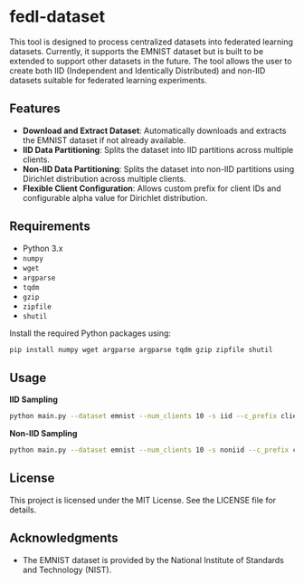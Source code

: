 # fedl-dataset

This tool is designed to process centralized datasets into federated learning datasets. Currently, it supports the EMNIST dataset but is built to be extended to support other datasets in the future. The tool allows the user to create both IID (Independent and Identically Distributed) and non-IID datasets suitable for federated learning experiments.

## Features

- **Download and Extract Dataset**: Automatically downloads and extracts the EMNIST dataset if not already available.
- **IID Data Partitioning**: Splits the dataset into IID partitions across multiple clients.
- **Non-IID Data Partitioning**: Splits the dataset into non-IID partitions using Dirichlet distribution across multiple clients.
- **Flexible Client Configuration**: Allows custom prefix for client IDs and configurable alpha value for Dirichlet distribution.
## Requirements

- Python 3.x
- `numpy`
- `wget`
- `argparse`
- `tqdm`
- `gzip`
- `zipfile`
- `shutil`

Install the required Python packages using:

```sh
pip install numpy wget argparse argparse tqdm gzip zipfile shutil
```

## Usage

**IID Sampling**

```sh
python main.py --dataset emnist --num_clients 10 -s iid --c_prefix client_
```
**Non-IID Sampling**

```sh
python main.py --dataset emnist --num_clients 10 -s noniid --c_prefix client_ --alpha 0.5
```

## License

This project is licensed under the MIT License. See the LICENSE file for details.

## Acknowledgments

- The EMNIST dataset is provided by the National Institute of Standards and Technology (NIST).

